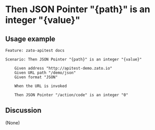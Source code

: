 
Then JSON Pointer "{path}" is an integer "{value}"
=============================================================================================================

Usage example
-------------

```
Feature: zato-apitest docs

Scenario: Then JSON Pointer "{path}" is an integer "{value}"

    Given address "http://apitest-demo.zato.io"
    Given URL path "/demo/json"
    Given format "JSON"

    When the URL is invoked

    Then JSON Pointer "/action/code" is an integer "0"
```

Discussion
----------

(None)